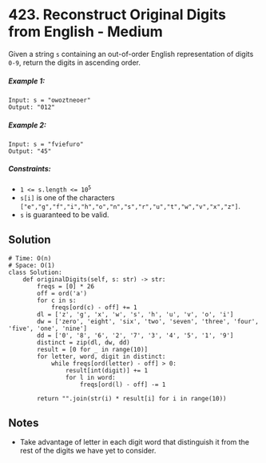 # 423. Reconstruct Original Digits from English - Medium

Given a string `s` containing an out-of-order English representation of digits `0-9`, return the digits in ascending order.

##### Example 1:

```
Input: s = "owoztneoer"
Output: "012"
```

##### Example 2:

```
Input: s = "fviefuro"
Output: "45"
```

##### Constraints:

- <code>1 <= s.length <= 10<sup>5</sup></code>
- `s[i]` is one of the characters `["e","g","f","i","h","o","n","s","r","u","t","w","v","x","z"]`.
- `s` is guaranteed to be valid.

## Solution

```
# Time: O(n)
# Space: O(1)
class Solution:
    def originalDigits(self, s: str) -> str:
        freqs = [0] * 26
        off = ord('a')
        for c in s:
            freqs[ord(c) - off] += 1
        dl = ['z', 'g', 'x', 'w', 's', 'h', 'u', 'v', 'o', 'i']
        dw = ['zero', 'eight', 'six', 'two', 'seven', 'three', 'four', 'five', 'one', 'nine']
        dd = ['0', '8', '6', '2', '7', '3', '4', '5', '1', '9']
        distinct = zip(dl, dw, dd)
        result = [0 for _ in range(10)]
        for letter, word, digit in distinct:
            while freqs[ord(letter) - off] > 0:
                result[int(digit)] += 1
                for l in word:
                    freqs[ord(l) - off] -= 1

        return "".join(str(i) * result[i] for i in range(10))
```

## Notes
- Take advantage of letter in each digit word that distinguish it from the rest of the digits we have yet to consider.